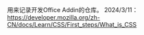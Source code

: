 用来记录开发Office Addin的仓库。
2024/3/11：https://developer.mozilla.org/zh-CN/docs/Learn/CSS/First_steps/What_is_CSS
